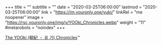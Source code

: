 +++
title = ""
subtitle = ""
date = "2020-03-25T06:00:00"
lastmod = "2020-03-25T06:00:00"
link = "https://im.youronly.one/yuki/"
linkRel = "me noopener"
image = "https://rsc.youronly.one/img/y/YOOki_Chronicles.webp"
weight = "11"
#metarobots = "noindex"
+++

<a href="https://im.youronly.one/yuki/" rel="me noopener" referrerpolicy="strict-origin-when-cross-origin">The YOOki (柳紀 ・ 유 기) Chronicles</a>™
